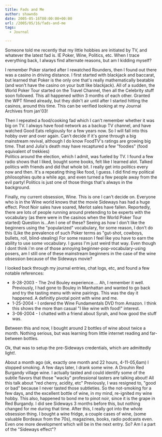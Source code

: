 ```yaml
---
title: Fads and Me
author: shawndo
date: 2005-05-16T00:00:00+00:00
url: /2005/05/16/fads-and-me
tags:
  - Journal

---
```

Someone told me recently that my little hobbies are initiated by TV, and whatever the latest fad is. IE Poker, Wine, Politics, etc. When I trace everything back, I always find alternate reasons, but am I kidding myself?  

I remember Poker started after I rewatched Rounders, then I found out there was a casino in driving distance. I first started with blackjack and baccarat, but learned that Poker is the only one that's really mathematically beatable (and won't have the casino on your butt like blackjack). All of a sudden, the World Poker Tour started on the Travel Channel, then all the Celebrity stuff soon followed. This all happened within 3 months of each other. Granted the WPT filmed already, but they didn't air until after I started hitting the casinos, around this time. This can be verified looking at my Journal Archives from jan'03!  

Then I repeated a food/cooking fad which I can't remember whether it was big on TV. I always have food network as a backup TV channel, and have watched Good Eats religiously for a few years now. So I will fall into this hobby over and over again. Can't decide if it's gone through a big mainstream revival, although I do know FoodTV's ratings are growing big time. That and Julia's death may have recaptured a few "foodies" (food equivalent of trekkies)  
Politics around the election, which I admit, was fueled by TV. I found a few radio shows that I liked, bought some books, felt like I learned alot. Talked politics with friends and did that whole bit. I really get into politics every now and then. It's a repeating thing like food, I guess. I did find my political philosophies quite a while ago, and even turned a few people away from the evil party! Politics is just one of those things that's always in the background.  

Finally, my current obsession, Wine. This is one I can't decide on. Everyone who is in the Wine world knows that the movie Sideways has had a huge effect. Pinot Noir sales have soared, Merlot sales have fallen. Reportedly, there are lots of people running around pretending to be experts with the vocabulary (as there were in the casinos when the World Poker Tour started) Question is...Am I one of these? Seeing as how I don't like the beginners using the "popularized" vocabulary, for some reason, I don't do this (Like the prevalence of such Poker terms as "gut-shot, cowboys, bullets, roll, blind-stealing) For some reason I feel like you have to earn the ability to use some vocabulary. I guess I'm just weird that way. Even though I dont think i'm one of those annoying beginner-pop-vocabulary-using posers, am I still one of these mainstream beginners in the case of the wine obsession because of the Sideways movie?  

I looked back through my journal entries, chat logs, etc, and found a few notable references:  

- 8-28-2003 - The 2nd Bouley experience.... Ah, I remember it well. Previously, I had gone to Bouley in Manhattan and wanted to go back and try the tasting menu with wine pairings. This was the day it happened. A definitly pivotal point with wine and me.  
- 1-25-2004 - I ordered the Wine Fundamentals DVD from Amazon. I think this shows the more than casual "I like wine with food!" interest.  
- 3-06-2004 - I chatted with a friend about Syrah, and how good the stuff was.  

Between this and now, I bought around 2 bottles of wine about twice a month. Nothing serious, but was learning from little internet reading and far-between bottles.  

Ok, that was to setup the pre-Sideways credentials, which are admittedly light!.  

About a month ago (ok, exactly one month and 22 hours, 4-11-05,6am) I stopped smoking. A few days later, I drank some wine. A Drouhin Red Burgandy village wine. I actually tasted and could identify some of the subtle flavors that those "wacky" professional tasters are talking about! All this talk about "red cherry, acidity, etc" Previously, I was resigned to, "good or bad" because I never tasted those subtleties. So the not-smoking for a few days, and the excellent bottle of wine, in my mind, re-ignited my wine hobby. This also, happened to bond me to pinot noir, since it is the grape in Red Burgandy. I did see Sideways 3 months before this, but nothing changed for me during that time. After this, I really got into the whole obsession thing. I bought a wine fridge, a couple cases of wine, (some valuable Bordeaux from the 70s), magazines, books, radio podcasts even. Even one more development which will be in the next entry. So? Am I a part of the "Sideways effect"?
